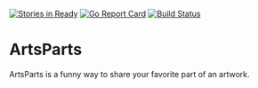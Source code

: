 [![Stories in Ready](https://badge.waffle.io/OpenGLAMTools/ArtsParts.png?label=ready&title=Ready)](https://waffle.io/OpenGLAMTools/ArtsParts?utm_source=badge) [![Go Report Card](https://goreportcard.com/badge/github.com/OpenGLAMTools/ArtsParts)](https://goreportcard.com/report/github.com/OpenGLAMTools/ArtsParts) [![Build Status](https://travis-ci.org/OpenGLAMTools/ArtsParts.svg?branch=master)](https://travis-ci.org/OpenGLAMTools/ArtsParts)
# ArtsParts
ArtsParts is a funny way to share your favorite part of an artwork.
